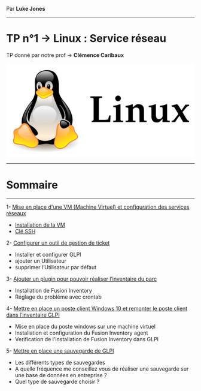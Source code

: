 Par **Luke Jones** 

---
# TP n°1 -> **Linux : Service réseau**

TP donné par notre prof -> **Clémence Caribaux**

![](Image/linux_logo.jpg)

----
# **Sommaire**

----

1- [Mise en place d'une VM (Machine Virtuel) et configuration des services réseaux](https://github.com/Luke859/TP-Linux/blob/main/1-Mise%20en%20place%20d'une%20VM.md)
- [Installation de la VM](https://github.com/Luke859/TP-Linux/blob/main/1-Mise%20en%20place%20d'une%20VM.md#linstallation)
- [Clé SSH](https://github.com/Luke859/TP-Linux/blob/main/1-Mise%20en%20place%20d'une%20VM.md#mise-en-place-dune-cl%C3%A9-ssh)

2- [Configurer un outil de gestion de ticket](https://github.com/Luke859/TP-Linux/blob/main/2-Configurer%20un%20outil%20de%20gestion%20de%20ticket.md)
- Installer et configurer GLPI 
- ajouter un Utilisateur
- supprimer l’Utilisateur par défaut

3- [Ajouter un plugin pour pouvoir réaliser l’inventaire du parc](https://github.com/Luke859/TP-Linux/blob/main/3-%20Ajouter%20un%20plugin%20pour%20pouvoir%20r%C3%A9aliser%20l%E2%80%99inventaire%20du%20parc.md)
- Installation de Fusion Inventory
- Réglage du problème avec crontab

4- [Mettre en place un poste client Windows 10 et remonter le poste client dans l’inventaire GLPI](https://github.com/Luke859/TP-Linux/blob/main/4-Mettre%20en%20place%20un%20poste%20client%20Windows%2010%20et%20remonter%20le%20poste%20client%20dans%20l%E2%80%99inventaire%20GLPI.md)

- Mise en place du poste windows sur une machine virtuel
- Installation et configuration du Fusion Inventory agent
- Verification de l'installation de Fusion Inventory dans GLPI

5- [Mettre en place une sauvegarde de GLPI]()
- Les différents types de sauvegardes
- A quelle fréquence me conseillez vous de réaliser une sauvegarde sur une base de données en entreprise ?
- Quel type de sauvegarde choisir ?



